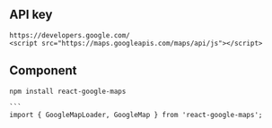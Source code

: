 ## API key    
    https://developers.google.com/
    <script src="https://maps.googleapis.com/maps/api/js"></script>
   
## Component
    npm install react-google-maps

    ```
    import { GoogleMapLoader, GoogleMap } from 'react-google-maps';
    
